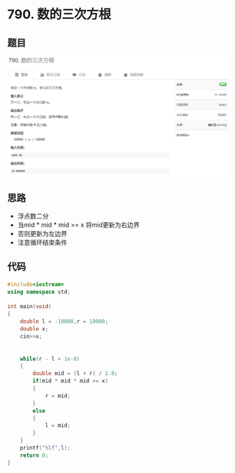 # 790. 数的三次方根


## 题目
![图 1](../../images/04aca5761100a9d47990c75f055cb13e7b3401e39bcda8fa914a90ca9680109c.png)  


## 思路
* 浮点数二分
* 当mid * mid * mid >= x   将mid更新为右边界
* 否则更新为左边界
* 注意循环结束条件



## 代码

```cpp
#include<iostream>
using namespace std;

int main(void)
{
    double l = -10000,r = 10000;
    double x;
    cin>>x;
    
    
    while(r - l > 1e-8)
    {
        double mid = (l + r) / 2.0;
        if(mid * mid * mid >= x)
        {
            r = mid;
        }
        else
        {
            l = mid;
        }
    }
    printf("%lf",l);
    return 0;
}

```
